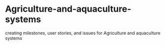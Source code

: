 # Agriculture-and-aquaculture-systems
creating milestones, user stories, and issues for Agriculture and aquaculture systems
